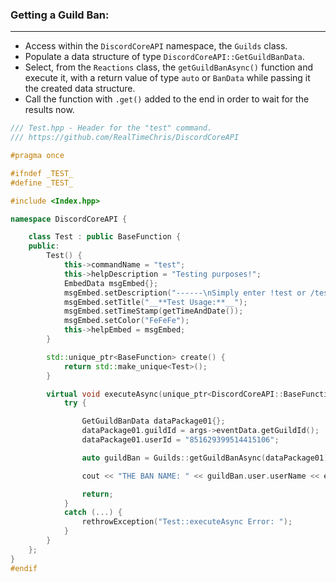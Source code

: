 ### **Getting a Guild Ban:**
---
- Access within the `DiscordCoreAPI` namespace, the `Guilds` class.
- Populate a data structure of type `DiscordCoreAPI::GetGuildBanData`.
- Select, from the `Reactions` class, the `getGuildBanAsync()` function and execute it, with a return value of type `auto` or `BanData` while passing it the created data structure.
- Call the function with `.get()` added to the end in order to wait for the results now.

```cpp
/// Test.hpp - Header for the "test" command.
/// https://github.com/RealTimeChris/DiscordCoreAPI

#pragma once

#ifndef _TEST_
#define _TEST_

#include <Index.hpp>

namespace DiscordCoreAPI {

	class Test : public BaseFunction {
	public:
		Test() {
			this->commandName = "test";
			this->helpDescription = "Testing purposes!";
			EmbedData msgEmbed{};
			msgEmbed.setDescription("------\nSimply enter !test or /test!\n------");
			msgEmbed.setTitle("__**Test Usage:**__");
			msgEmbed.setTimeStamp(getTimeAndDate());
			msgEmbed.setColor("FeFeFe");
			this->helpEmbed = msgEmbed;
		}

		std::unique_ptr<BaseFunction> create() {
			return std::make_unique<Test>();
		}

		virtual void executeAsync(unique_ptr<DiscordCoreAPI::BaseFunctionArguments> args) {
			try {

				GetGuildBanData dataPackage01{};
				dataPackage01.guildId = args->eventData.getGuildId();
				dataPackage01.userId = "851629399514415106";

				auto guildBan = Guilds::getGuildBanAsync(dataPackage01).get();

				cout << "THE BAN NAME: " << guildBan.user.userName << endl;

				return;
			}
			catch (...) {
				rethrowException("Test::executeAsync Error: ");
			}
		}
	};
}
#endif
```
